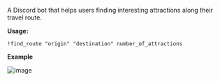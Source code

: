 A Discord bot that helps users finding interesting attractions along their travel route.


**Usage:**

``` 
!find_route "origin" "destination" number_of_attractions
```

**Example**

![image](https://github.com/user-attachments/assets/da4c2ded-39d9-4c8c-96b4-9a5785653c86)

